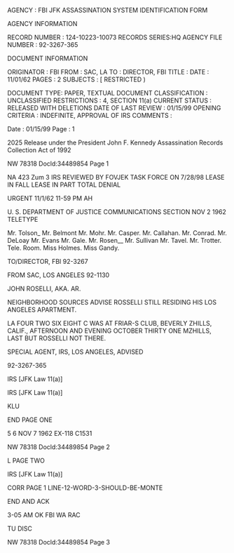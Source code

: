 AGENCY : FBI
JFK ASSASSINATION SYSTEM
IDENTIFICATION FORM

AGENCY INFORMATION

RECORD NUMBER : 124-10223-10073
RECORDS SERIES:HQ
AGENCY FILE NUMBER : 92-3267-365

DOCUMENT INFORMATION

ORIGINATOR : FBI
FROM : SAC, LA
TO : DIRECTOR, FBI
TITLE :
DATE : 11/01/62
PAGES : 2
SUBJECTS : [ RESTRICTED )

DOCUMENT TYPE: PAPER, TEXTUAL DOCUMENT
CLASSIFICATION : UNCLASSIFIED
RESTRICTIONS : 4, SECTION 11(a)
CURRENT STATUS : RELEASED WITH DELETIONS
DATE OF LAST REVIEW : 01/15/99
OPENING CRITERIA : INDEFINITE, APPROVAL OF IRS
COMMENTS :

Date : 01/15/99
Page : 1

2025 Release under the President John F.
Kennedy Assassination Records Collection
Act of 1992

NW 78318 Docld:34489854 Page 1

NA
423
Zum
3
IRS
REVIEWED BY FOVJEK TASK FORCE
ON 7/28/98
LEASE IN FALL
LEASE IN PART
TOTAL DENIAL

URGENT 11/1/62 11-59 PM AH

U. S. DEPARTMENT OF JUSTICE
COMMUNICATIONS SECTION
NOV 2 1962
TELETYPE

Mr. Tolson_
Mr. Belmont
Mr. Mohr.
Mr. Casper.
Mr. Callahan.
Mr. Conrad.
Mr. DeLoay
Mr. Evans
Mr. Gale.
Mr. Rosen__
Mr. Sullivan
Mr. Tavel.
Mr. Trotter.
Tele. Room.
Miss Holmes.
Miss Gandy.

TO/DIRECTOR, FBI 92-3267

FROM SAC, LOS ANGELES 92-1130

JOHN ROSELLI, AKA. AR.

NEIGHBORHOOD SOURCES ADVISE ROSSELLI STILL RESIDING
HIS LOS ANGELES APARTMENT.

LA FOUR TWO SIX EIGHT C WAS AT FRIAR-S CLUB, BEVERLY
ZHILLS, CALIF., AFTERNOON AND EVENING OCTOBER THIRTY ONE
MZHILLS,
LAST BUT ROSSELLI NOT THERE.

SPECIAL AGENT, IRS, LOS ANGELES, ADVISED

92-3267-365

IRS [JFK Law 11(a)]

IRS [JFK Law 11(a)]

KLU

END PAGE ONE

5 6 NOV 7 1962 EX-118 C1531

NW 78318 Docld:34489854 Page 2

L
PAGE TWO

IRS [JFK Law 11(a)]

CORR PAGE 1 LINE-12-WORD-3-SHOULD-BE-MONTE

END AND ACK

3-05 AM OK FBI WA RAC

TU DISC

NW 78318 Docld:34489854 Page 3

